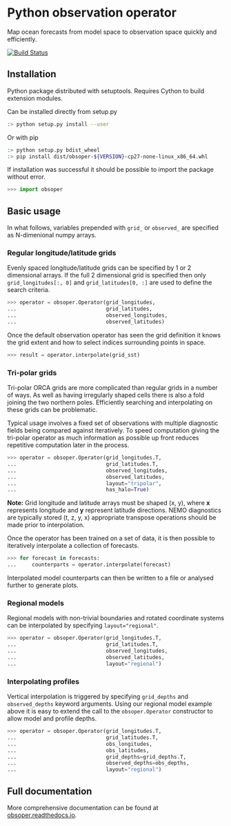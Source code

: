 # Python observation operator

Map ocean forecasts from model space to observation space quickly and efficiently.

[![Build Status](https://travis-ci.org/met-office-ocean/obsoper.svg?branch=master)](https://travis-ci.org/met-office-ocean/obsoper)

## Installation

Python package distributed with setuptools. Requires Cython to build
extension modules.

Can be installed directly from setup.py

```bash
:> python setup.py install --user
```

Or with pip

```bash
:> python setup.py bdist_wheel
:> pip install dist/obsoper-${VERSION}-cp27-none-linux_x86_64.whl
```

If installation was successful it should be possible to import the package without error.

```python
>>> import obsoper
```

## Basic usage

In what follows, variables prepended with `grid_` or `observed_` are specified as N-dimenional numpy arrays.

### Regular longitude/latitude grids

Evenly spaced longitude/latitude grids can be specified by 1 or 2 dimensional arrays. If the full 2 dimensional
grid is specified then only `grid_longitudes[:, 0]` and `grid_latitudes[0, :]` are used to define the search criteria.

```python
>>> operator = obsoper.Operator(grid_longitudes,
...                             grid_latitudes,
...                             observed_longitudes,
...                             observed_latitudes)
```

Once the default observation operator has seen the grid definition it knows
the grid extent and how to select indices surrounding points in space.

```python
>>> result = operator.interpolate(grid_sst)
```

### Tri-polar grids

Tri-polar ORCA grids are more complicated than regular grids in a number of ways. As well as having irregularly shaped cells there is also a fold joining the two northern poles. Efficiently searching and interpolating on these grids can be problematic.

Typical usage involves a fixed set of observations with multiple diagnostic fields being compared against iteratively. To speed computation giving the tri-polar operator as much information as possible up front reduces repetitive computation later in the process.

```python
>>> operator = obsoper.Operator(grid_longitudes.T,
...                             grid_latitudes.T,
...                             observed_longitudes,
...                             observed_latitudes,
...                             layout="tripolar",
...                             has_halo=True)
```

**Note:** Grid longitude and latitude arrays must be shaped (x, y), where **x** represents longitude and **y** represent latitude directions. NEMO diagnostics are typically stored (t, z, y, x) appropriate transpose operations should be made prior to interpolation.

Once the operator has been trained on a set of data, it is then possible to iteratively interpolate a collection of forecasts.

```python
>>> for forecast in forecasts:
...     counterparts = operator.interpolate(forecast)
```

Interpolated model counterparts can then be written to a file or analysed further to generate plots.

### Regional models

Regional models with non-trivial boundaries and rotated coordinate systems can be interpolated by specifying `layout="regional"`.

```python
>>> operator = obsoper.Operator(grid_longitudes.T,
...                             grid_latitudes.T,
...                             observed_longitudes,
...                             observed_latitudes,
...                             layout="regional")
```

### Interpolating profiles

Vertical interpolation is triggered by specifying `grid_depths` and `observed_depths` keyword arguments. Using our
regional model example above it is easy to extend the call to the `obsoper.Operator` constructor to allow
model and profile depths.

```python
>>> operator = obsoper.Operator(grid_longitudes.T,
...                             grid_latitudes.T,
...                             obs_longitudes,
...                             obs_latitudes,
...                             grid_depths=grid_depths.T,
...                             observed_depths=obs_depths,
...                             layout="regional")
```

## Full documentation

More comprehensive documentation can be found at [obsoper.readthedocs.io](http://obsoper.readthedocs.io).

